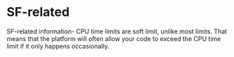 # SF-related
SF-related information- CPU time limits are soft limit, unlike most limits. That means that the platform will often allow your code to exceed the CPU time limit if it only happens occasionally. 
